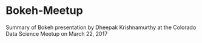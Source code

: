 # Bokeh-Meetup
Summary of Bokeh presentation by Dheepak Krishnamurthy at the Colorado Data Science Meetup on March 22, 2017
